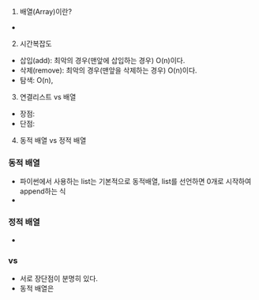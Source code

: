 1. 배열(Array)이란?
- 

2. 시간복잡도
- 삽입(add): 최악의 경우(맨앞에 삽입하는 경우) O(n)이다.
- 삭제(remove): 최악의 경우(맨앞을 삭제하는 경우) O(n)이다.
- 탐색: O(n),

3. 연결리스트 vs 배열
- 장점: 
- 단점: 

4. 동적 배열 vs 정적 배열
### 동적 배열
- 파이썬에서 사용하는 list는 기본적으로 동적배열, list를 선언하면 0개로 시작하여 append하는 식
- 
### 정적 배열
-

### vs
- 서로 장단점이 분명히 있다.
- 동적 배열은 